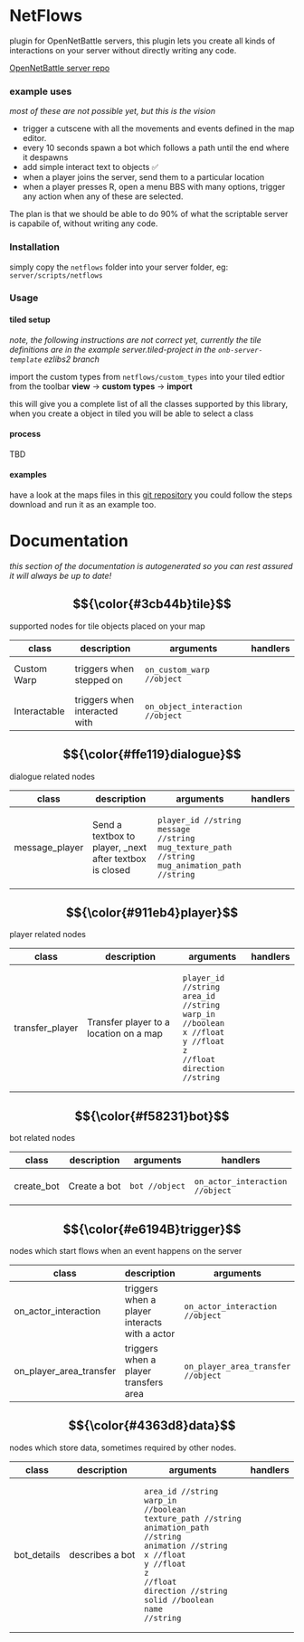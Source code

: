 # NetFlows
plugin for OpenNetBattle servers, this plugin lets you create all kinds of interactions on your server without directly writing any code.

[OpenNetBattle server repo](https://github.com/TheMaverickProgrammer/Scriptable-OpenNetBattle-Server)

### example uses
*most of these are not possible yet, but this is the vision*
- trigger a cutscene with all the movements and events defined in the map editor.
- every 10 seconds spawn a bot which follows a path until the end where it despawns
- add simple interact text to objects ✅
- when a player joins the server, send them to a particular location
- when a player presses R, open a menu BBS with many options, trigger any action when any of these are selected.

The plan is that we should be able to do 90% of what the scriptable server is capabile of, without writing any code.

### Installation
simply copy the `netflows` folder into your server folder, eg: `server/scripts/netflows`

### Usage
#### tiled setup
*note, the following instructions are not correct yet, currently the tile definitions are in the example server.tiled-project in the `onb-server-template` ezlibs2 branch*

import the custom types from `netflows/custom_types` into your tiled edtior from the toolbar **view** -> **custom types** -> **import**

this will give you a complete list of all the classes supported by this library, when you create a object in tiled you will be able to select a class

#### process
TBD

#### examples
have a look at the maps files in this [git repository](https://github.com/Keristero/onb-server-template/tree/ezlibs2)
you could follow the steps download and run it as an example too.

# Documentation
*this section of the documentation is autogenerated so you can rest assured it will always be up to date!*

## $${\color{#3cb44b}tile}$$
supported nodes for tile objects placed on your map

|    class     |          description          |                                   arguments                                   | handlers |
|--------------|-------------------------------|-------------------------------------------------------------------------------|----------|
| Custom Warp  | triggers when stepped on      | <pre><code class="language-c">on_custom_warp //object<br></code></pre>        |          |
| Interactable | triggers when interacted with | <pre><code class="language-c">on_object_interaction //object<br></code></pre> |          |

## $${\color{#ffe119}dialogue}$$
dialogue related nodes

|     class      |                       description                       |                                                                     arguments                                                                     | handlers |
|----------------|---------------------------------------------------------|---------------------------------------------------------------------------------------------------------------------------------------------------|----------|
| message_player | Send a textbox to player, _next after textbox is closed | <pre><code class="language-c">player_id //string<br>message //string<br>mug_texture_path //string<br>mug_animation_path //string<br></code></pre> |          |

## $${\color{#911eb4}player}$$
player related nodes

|      class      |              description               |                                                                                arguments                                                                                | handlers |
|-----------------|----------------------------------------|-------------------------------------------------------------------------------------------------------------------------------------------------------------------------|----------|
| transfer_player | Transfer player to a location on a map | <pre><code class="language-c">player_id //string<br>area_id //string<br>warp_in //boolean<br>x //float<br>y //float<br>z //float<br>direction //string<br></code></pre> |          |

## $${\color{#f58231}bot}$$
bot related nodes

|   class    | description  |                          arguments                          |                                   handlers                                   |
|------------|--------------|-------------------------------------------------------------|------------------------------------------------------------------------------|
| create_bot | Create a bot | <pre><code class="language-c">bot //object<br></code></pre> | <pre><code class="language-c">on_actor_interaction //object<br></code></pre> |

## $${\color{#e6194B}trigger}$$
nodes which start flows when an event happens on the server

|          class          |                  description                  |                                    arguments                                    | handlers |
|-------------------------|-----------------------------------------------|---------------------------------------------------------------------------------|----------|
| on_actor_interaction    | triggers when a player interacts with a actor | <pre><code class="language-c">on_actor_interaction //object<br></code></pre>    |          |
| on_player_area_transfer | triggers when a player transfers area         | <pre><code class="language-c">on_player_area_transfer //object<br></code></pre> |          |

## $${\color{#4363d8}data}$$
nodes which store data, sometimes required by other nodes.

|    class    |   description   |                                                                                                                            arguments                                                                                                                            | handlers |
|-------------|-----------------|-----------------------------------------------------------------------------------------------------------------------------------------------------------------------------------------------------------------------------------------------------------------|----------|
| bot_details | describes a bot | <pre><code class="language-c">area_id //string<br>warp_in //boolean<br>texture_path //string<br>animation_path //string<br>animation //string<br>x //float<br>y //float<br>z //float<br>direction //string<br>solid //boolean<br>name //string<br></code></pre> |          |

